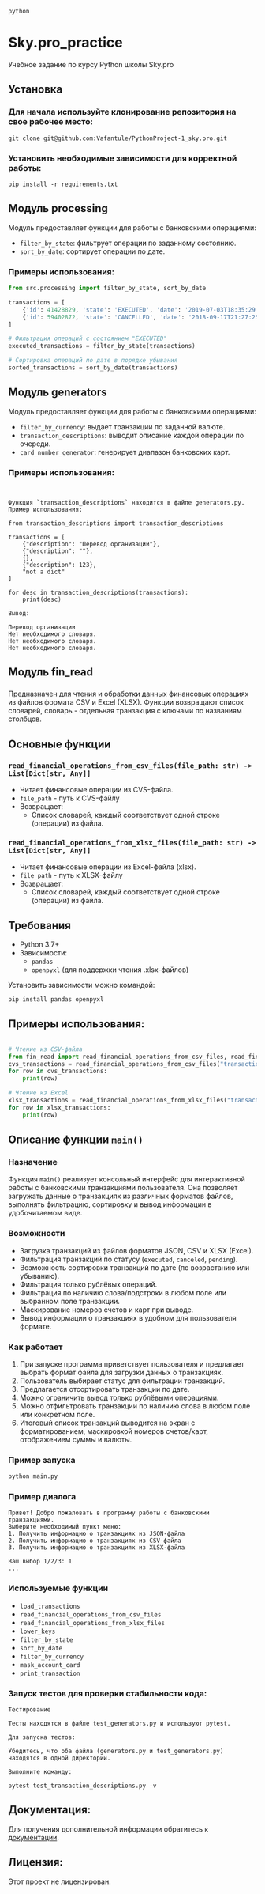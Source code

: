 ``` shell
python
```

# Sky.pro_practice

Учебное задание по курсу Python школы Sky.pro

## Установка

### Для начала используйте клонирование репозитория на свое рабочее место:
```
git clone git@github.com:Vafantule/PythonProject-1_sky.pro.git
```

### Установить необходимые зависимости для корректной работы:
```
pip install -r requirements.txt
```




## Модуль processing

Модуль предоставляет функции для работы с банковскими операциями:

- `filter_by_state`: фильтрует операции по заданному состоянию.
- `sort_by_date`: сортирует операции по дате.

### Примеры использования:

```python
from src.processing import filter_by_state, sort_by_date

transactions = [
    {'id': 41428829, 'state': 'EXECUTED', 'date': '2019-07-03T18:35:29.512364'},
    {'id': 59402872, 'state': 'CANCELLED', 'date': '2018-09-17T21:27:25.241241'}
]

# Фильтрация операций с состоянием "EXECUTED"
executed_transactions = filter_by_state(transactions)

# Сортировка операций по дате в порядке убывания
sorted_transactions = sort_by_date(transactions)
```
## Модуль generators

Модуль предоставляет функции для работы с банковскими операциями:

- `filter_by_currency`: выдает транзакции по заданной валюте.
- `transaction_descriptions`: выводит описание каждой операции по очереди.
- `card_number_generator`: генерирует диапазон банковских карт.

### Примеры использования:

```aiignore


Функция `transaction_descriptions` находится в файле generators.py. Пример использования:

from transaction_descriptions import transaction_descriptions

transactions = [
    {"description": "Перевод организации"},
    {"description": ""},
    {},
    {"description": 123},
    "not a dict"
]

for desc in transaction_descriptions(transactions):
    print(desc)

Вывод:

Перевод организации
Нет необходимого словаря.
Нет необходимого словаря.
Нет необходимого словаря.
```

## Модуль fin_read

### 
Предназначен для чтения и обработки данных 
финансовых операциях из файлов формата CSV и Excel (XLSX). 
Функции возвращают список словарей, словарь - отдельная транзакция
с ключами по названиям столбцов.

## Основные функции

### `read_financial_operations_from_csv_files(file_path: str) -> List[Dict[str, Any]]`

- Читает финансовые операции из CVS-файла.
- `file_path` - путь к CVS-файлу
- Возвращает:
  - Список словарей, каждый соответствует одной строке (операции) из файла.
  
### `read_financial_operations_from_xlsx_files(file_path: str) -> List[Dict[str, Any]]`

- Читает финансовые операции из Excel-файла (xlsx).
- `file_path` - путь к XLSX-файлу
- Возвращает:
  - Список словарей, каждый соответствует одной строке (операции) из файла.
  
## Требования

- Python 3.7+
- Зависимости:
  - `pandas`
  - `openpyxl` (для поддержки чтения .xlsx-файлов)

Установить зависимости можно командой:
```bash
pip install pandas openpyxl
```

## Примеры использования:

```python

# Чтение из CSV-файла
from fin_read import read_financial_operations_from_csv_files, read_financial_operations_from_xlsx_files
cvs_transactions = read_financial_operations_from_csv_files("transactions.csv")
for row in cvs_transactions:
    print(row)

# Чтение из Excel
xlsx_transactions = read_financial_operations_from_xlsx_files("transactions_excel.xlsx")
for row in xlsx_transactions:
    print(row)
```


## Описание функции `main()`

### Назначение

Функция `main()` реализует консольный интерфейс для интерактивной работы с банковскими транзакциями пользователя. 
Она позволяет загружать данные о транзакциях из различных форматов файлов, выполнять фильтрацию, 
сортировку и вывод информации в удобочитаемом виде.

### Возможности

- Загрузка транзакций из файлов форматов JSON, CSV и XLSX (Excel).
- Фильтрация транзакций по статусу (`executed`, `canceled`, `pending`).
- Возможность сортировки транзакций по дате (по возрастанию или убыванию).
- Фильтрация только рублёвых операций.
- Фильтрация по наличию слова/подстроки в любом поле или выбранном поле транзакции.
- Маскирование номеров счетов и карт при выводе.
- Вывод информации о транзакциях в удобном для пользователя формате.

### Как работает

1. При запуске программа приветствует пользователя и предлагает выбрать формат файла для загрузки данных о транзакциях.
2. Пользователь выбирает статус для фильтрации транзакций.
3. Предлагается отсортировать транзакции по дате.
4. Можно ограничить вывод только рублёвыми операциями.
5. Можно отфильтровать транзакции по наличию слова в любом поле или конкретном поле.
6. Итоговый список транзакций выводится на экран с форматированием, маскировкой номеров счетов/карт, отображением суммы и валюты.

### Пример запуска

```bash
python main.py
```

### Пример диалога

```
Привет! Добро пожаловать в программу работы с банковскими транзакциями.
Выберите необходимый пункт меню:
1. Получить информацию о транзакциях из JSON-файла
2. Получить информацию о транзакциях из CSV-файла
3. Получить информацию о транзакциях из XLSX-файла

Ваш выбор 1/2/3: 1
...
```

### Используемые функции

- `load_transactions`
- `read_financial_operations_from_csv_files`
- `read_financial_operations_from_xlsx_files`
- `lower_keys`
- `filter_by_state`
- `sort_by_date`
- `filter_by_currency`
- `mask_account_card`
- `print_transaction`



### Запуск тестов для проверки стабильности кода:
```
Тестирование

Тесты находятся в файле test_generators.py и используют pytest.

Для запуска тестов:

Убедитесь, что оба файла (generators.py и test_generators.py) находятся в одной директории.

Выполните команду:

pytest test_transaction_descriptions.py -v
```

## Документация:

Для получения дополнительной информации обратитесь к [документации](README.md).

## Лицензия:

Этот проект не лицензирован.

